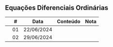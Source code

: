 ## Equações Diferenciais Ordinárias

|  | # | Data | Conteúdo | Nota |
|:---:|:---:|:---:|:---:|:---:|
|  | 01 | 22/06/2024 |  |  |
|  | 02 | 29/06/2024 |  |  |